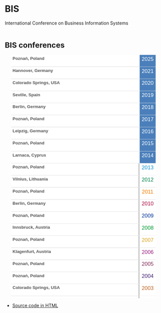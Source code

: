 # BIS
International Conference on Business Information Systems

<svg fill="none" viewBox="0 0 600 1000" width="600" height="1000" xmlns="http://www.w3.org/2000/svg">
  <foreignObject width="100%" height="100%">
    <div xmlns="http://www.w3.org/1999/xhtml">
<style>

 .prevbis a {text-decoration: none;outline: none;}

    #wrapperbz {width: 100%;background: #ffffff;position: relative;}

    #wrapperbz .prevbis{display: block;overflow: hidden;}

    .prevbis ul{width:100%;margin-right: 0;float: none;overflow: hidden;list-style: none;}
    
    .prevbis ul li{ position: relative;height:34px;border-bottom:1px solid #ccc;background:#fff; padding: 5px;}
        
    .prevbis ul li a {display: block;text-decoration: none;outline: none;font-size: 16px;font-family: arial;word-wrap:break-word;overflow:hidden;padding: 0 80px 0 0;height: 31px;z-index: 2;position: relative; font-weight:Bold;color:#555555 !important; text-transform: capitalize;}
    .prevbis ul li span { position:absolute; right: 0; top: 0; width: 60px;text-align: center;font-size:20px;font-family: arial;height: 100%;line-height: 31px;font-weight: normal;z-index: 1;color:#fff;background:#4a7fbb;}
    .prevbis ul li:hover span{color: #000;transition:all  0.5s ease 0s;background:#fff}
    .prevbis li:hover{transition:all  0.5s ease 0s;background:#cccccc}


.prevbis li:hover a{transition:all  0.5s ease 0s;color:#fff !important;}




.prevbis ul li.rk2025 span{color:#1b5e11; background: #fff;  border-left:solid 5px #ccc;}
.prevbis ul li.rk2025:hover span{color: #000;transition:all  0.5s ease 0s;border-color:#1b5e11; background:#fff;}
.prevbis li.rk2025:hover a{transition:all  0.5s ease 0s;color:#1b5e11 !important;}


.prevbis ul li.rk2021 span{color:#004280; background: #fff;  border-left:solid 5px #ccc;}
.prevbis ul li.rk2021:hover span{color: #000;transition:all  0.5s ease 0s;border-color:#004280; background:#fff;}
.prevbis li.rk2021:hover a{transition:all  0.5s ease 0s;color:#004280 !important;}



.prevbis ul li.rk2020 span{color:#371A15; background: #fff;  border-left:solid 5px #ccc;}
.prevbis ul li.rk2020:hover span{color: #000;transition:all  0.5s ease 0s;border-color:#371A15; background:#fff;}
.prevbis li.rk2020:hover a{transition:all  0.5s ease 0s;color:#371A15 !important;}


.prevbis ul li.rk2019 span{color:#A62236; background: #fff;  border-left:solid 5px #ccc;}
.prevbis ul li.rk2019:hover span{color: #000;transition:all  0.5s ease 0s;border-color:#A62236; background:#fff;}
.prevbis li.rk2019:hover a{transition:all  0.5s ease 0s;color:#A62236 !important;}




.prevbis ul li.rk2018 span{color:#199576; background: #fff;  border-left:solid 5px #ccc;}
.prevbis ul li.rk2018:hover span{color: #000;transition:all  0.5s ease 0s;border-color:#199576; background:#fff;}
.prevbis li.rk2018:hover a{transition:all  0.5s ease 0s;color:#199576 !important;}



.prevbis ul li.rk2017 span{ color:#340990; background: #fff;  border-left:solid 5px #ccc;}
.prevbis ul li.rk2017:hover span{color: #000;transition:all  0.5s ease 0s;border-color:#340990; background:#fff;}
.prevbis li.rk2017:hover a{transition:all  0.5s ease 0s;color:#340990 !important;}


.prevbis ul li.rk2016 span{ color:#ef6a01; background: #fff;  border-left:solid 5px #ccc;}
.prevbis ul li.rk2016:hover span{color: #000;transition:all  0.5s ease 0s;border-color:#ef6a01; background:#fff}
.prevbis li.rk2016:hover a{transition:all  0.5s ease 0s;color:#ef6a01 !important;}

.prevbis ul li.rk2015 span{ color:#D10429; background: #fff;  border-left:solid 5px #ccc;}
.prevbis ul li.rk2015:hover span{color: #000;transition:all  0.5s ease 0s;border-color:#D10429; background:#fff}
.prevbis li.rk2015:hover a{transition:all  0.5s ease 0s;color:#D10429 !important;}

.prevbis ul li.rk2014 span{color:#6913b2; background: #fff;  border-left:solid 5px #ccc;}
.prevbis ul li.rk2013 span{color:#0c92d0; background: #fff;  border-left:solid 5px #ccc;}
.prevbis ul li.rk2012 span{color:#00834c; background: #fff;  border-left:solid 5px #ccc;}
.prevbis ul li.rk2011 span{color:#f57b00; background: #fff;  border-left:solid 5px #ccc;}
.prevbis ul li.rk2010 span{color:#aa0a3d; background: #fff;  border-left:solid 5px #ccc;}
.prevbis ul li.rk2009 span{color:#003399; background: #fff;  border-left:solid 5px #ccc;}
.prevbis ul li.rk2008 span{color:#009933; background: #fff;  border-left:solid 5px #ccc;}
.prevbis ul li.rk2007 span{color:#DAA520; background: #fff;  border-left:solid 5px #ccc;}
.prevbis ul li.rk2006 span{color:#972082; background: #fff;  border-left:solid 5px #ccc;}
.prevbis ul li.rk2005 span{color:#812A57; background: #fff;  border-left:solid 5px #ccc;}
.prevbis ul li.rk2004 span{color:#412172; background: #fff;  border-left:solid 5px #ccc;}
.prevbis ul li.rk2003 span{color:#bd6321; background: #fff;  border-left:solid 5px #ccc;}
.prevbis ul li.rk2002 span{color:#0d645c; background: #fff;  border-left:solid 5px #ccc;}
.prevbis ul li.rk2000 span{color:#691d2f; background: #fff;  border-left:solid 5px #ccc;}
.prevbis ul li.rk1999 span{color:#8c630b; background: #fff;  border-left:solid 5px #ccc;}
.prevbis ul li.rk1998 span{color:#2668a3; background: #fff;  border-left:solid 5px #ccc;}
.prevbis ul li.rk1997 span{color:#340990; background: #fff;  border-left:solid 5px #ccc;}
.prevbis ul li.rk2014:hover span{color: #000;transition:all  0.5s ease 0s;border-color:#6913b2; background:#fff}
.prevbis ul li.rk2013:hover span{color: #000;transition:all  0.5s ease 0s;border-color:#0c92d0; background:#fff}
.prevbis ul li.rk2012:hover span{color: #000;transition:all  0.5s ease 0s;border-color:#00834c; background:#fff}
.prevbis ul li.rk2011:hover span{color: #000;transition:all  0.5s ease 0s;border-color:#f57b00; background:#fff}
.prevbis ul li.rk2010:hover span{color: #000;transition:all  0.5s ease 0s;border-color:#aa0a3d; background:#fff}
.prevbis ul li.rk2009:hover span{color: #000;transition:all  0.5s ease 0s;border-color:#003399; background:#fff}
.prevbis ul li.rk2008:hover span{color: #000;transition:all  0.5s ease 0s;border-color:#009933; background:#fff}
.prevbis ul li.rk2007:hover span{color: #000;transition:all  0.5s ease 0s;border-color:#DAA520; background:#fff}
.prevbis ul li.rk2006:hover span{color: #000;transition:all  0.5s ease 0s;border-color:#972082; background:#fff}
.prevbis ul li.rk2005:hover span{color: #000;transition:all  0.5s ease 0s;border-color:#812A57; background:#fff}
.prevbis ul li.rk2004:hover span{color: #000;transition:all  0.5s ease 0s;border-color:#412172; background:#fff}
.prevbis ul li.rk2003:hover span{color: #000;transition:all  0.5s ease 0s;border-color:#bd6321; background:#fff}
.prevbis ul li.rk2002:hover span{color: #000;transition:all  0.5s ease 0s;border-color:#0d645c; background:#fff}
.prevbis ul li.rk2000:hover span{color: #000;transition:all  0.5s ease 0s;border-color:#691d2f; background:#fff}
.prevbis ul li.rk1999:hover span{color: #000;transition:all  0.5s ease 0s;border-color:#8c630b; background:#fff}
.prevbis ul li.rk1998:hover span{color: #000;transition:all  0.5s ease 0s;border-color:#2668a3; background:#fff}
.prevbis ul li.rk1997:hover span{color: #000;transition:all  0.5s ease 0s;border-color:#340990; background:#fff}
.prevbis li.rk2014:hover a{transition:all  0.5s ease 0s;color:#6913b2 !important;}
.prevbis li.rk2013:hover a{transition:all  0.5s ease 0s;color:#0c92d0 !important;}
.prevbis li.rk2012:hover a{transition:all  0.5s ease 0s;color:#00834c !important;}
.prevbis li.rk2011:hover a{transition:all  0.5s ease 0s;color:#f57b00 !important;}
.prevbis li.rk2010:hover a{transition:all  0.5s ease 0s;color:#aa0a3d !important;}
.prevbis li.rk2009:hover a{transition:all  0.5s ease 0s;color:#003399 !important;}
.prevbis li.rk2008:hover a{transition:all  0.5s ease 0s;color:#009933 !important;}
.prevbis li.rk2007:hover a{transition:all  0.5s ease 0s;color:#DAA520 !important;}
.prevbis li.rk2006:hover a{transition:all  0.5s ease 0s;color:#972082 !important;}
.prevbis li.rk2005:hover a{transition:all  0.5s ease 0s;color:#812A57 !important;}
.prevbis li.rk2004:hover a{transition:all  0.5s ease 0s;color:#412172 !important;}
.prevbis li.rk2003:hover a{transition:all  0.5s ease 0s;color:#bd6321 !important;}
.prevbis li.rk2002:hover a{transition:all  0.5s ease 0s;color:#0d645c !important;}
.prevbis li.rk2000:hover a{transition:all  0.5s ease 0s;color:#691d2f !important;}
.prevbis li.rk1999:hover a{transition:all  0.5s ease 0s;color:#8c630b !important;}
.prevbis li.rk1998:hover a{transition:all  0.5s ease 0s;color:#2668a3 !important;}
.prevbis li.rk1997:hover a{transition:all  0.5s ease 0s;color:#340990 !important;}

.prevbis .more {color:#555555 !important; font-weight:bold; cursor:pointer;}

</style>

<h1>BIS conferences</h1>
<div class="prevbis">
<ul style="width: 90%; list-style-type: none;">
<li class="rk2025" style="z-index:1;"><span>2025</span><a href="https://bisconf.org/2025/" title="BIS 2025. 25-27 June 2025, Poznań, Poland">Poznań, Poland</a></li>
<li class="rk2021" style="z-index:1;"><span>2021</span><a href="https://bisconf.org/2021/" title="BIS 2021. 14-17 June 2021, Hannover, Germany">Hannover, Germany</a></li>
<li class="rk2020" style="z-index:1;"><span>2020</span><a href="https://bisconf.org/2020/" title="BIS 2020. 8-10 June 2020, Colorado Springs, USA">Colorado Springs, USA</a></li>
<li class="rk2019" style="z-index:1;"><span>2019</span><a href="http://bis.ue.poznan.pl/bis2019/" title="BIS 2019. 28-30 June 2019, Seville, Spain">Seville, Spain</a></li>
<li class="rk2018" style="z-index:1;"><span>2018</span><a href="http://bis.ue.poznan.pl/bis2018/" title="BIS 2018. 18-20 July 2018, Berlin, Germany">Berlin, Germany</a></li>
<li class="rk2017" style="z-index:1;"><span>2017</span><a href="http://bis.ue.poznan.pl/bis2017/" title="BIS 2017. 28-30 June 2017, Poznań, Poland">Poznań, Poland</a></li>
<li class="rk2016" style="z-index:1;"><span>2016</span><a href="http://bis.ue.poznan.pl/bis2016/" title="BIS 2016. 6-8 July 2016, Leipzig, Germany">Leipzig, Germany</a></li>
<li class="rk2015" style="z-index:1;"><span>2015</span><a href="http://bis.ue.poznan.pl/bis2015/ " title="BIS 2015. 24-26 June 2015, Poznań, Poland">Poznań, Poland</a></li>
<li class="rk2014" style="z-index:1;"><span>2014</span><a href="http://bis.ue.poznan.pl/bis2014/" title="BIS 2014. Golden Bay Beach Hotel, Larnaca, Cyprus, 22-23 May, 2014">Larnaca, Cyprus</a></li>
<li class="rk2013" style="z-index:1;"><span>2013</span><a href="http://bis.ue.poznan.pl/bis2013/" title="BIS 2013. Poznań, Poland 19 - 20 June, 2013">Poznań, Poland</a></li>
<li class="rk2012" style="z-index:1;"><span>2012</span><a href="http://bis.ue.poznan.pl/bis2012/" title="BIS 2012. Poznań, Vilnius, Lithuania">Vilnius, Lithuania</a></li>
<li class="rk2011" style="z-index:1;"><span>2011</span><a href="http://bis.ue.poznan.pl/bis2011/" title="BIS 2011. Poznań, Poland 15-17 June, 2011">Poznań, Poland</a></li>
<li class="rk2010" style="z-index:1;"><span>2010</span><a href="http://bis.ue.poznan.pl/bis2010/" title="BIS 2010. Berlin, Germany 3-5 May, 2010">Berlin, Germany</a></li>
<li class="rk2009" style="z-index:1;"><span>2009</span><a href="http://bis.ue.poznan.pl/bis2009/" title="BIS 2009. Poznan, Poland 27-29 April 2009">Poznań, Poland</a></li>
<li class="rk2008" style="z-index:1;"><span>2008</span><a href="http://bis.ue.poznan.pl/bis2008/" title="BIS 2008. Innsbruck, Austria 5-7 May 2008">Innsbruck, Austria</a></li>
<li class="rk2007" style="z-index:1;"><span>2007</span><a href="http://bis.ue.poznan.pl/bis2007/" title="BIS 2007. Poznan, Poland 25-27 April 2007">Poznań, Poland</a></li>
<li class="rk2006" style="z-index:1;"><span>2006</span><a href="http://bis.ue.poznan.pl/bis2006/" title="">Klagenfurt, Austria</a></li>
<li class="rk2005" style="z-index:1;"><span>2005</span><a href="http://bis.ue.poznan.pl/bis2005/" title="">Poznań, Poland</a></li>
<li class="rk2004" style="z-index:1;"><span>2004</span><a href="http://bis.ue.poznan.pl/bis2004/" title="">Poznań, Poland</a></li>
<li class="rk2003" style="z-index:1;"><span>2003</span><a href="http://bis.ue.poznan.pl/bis2003/" title="BIS 2003. Colorado Springs, Colorado, USA, June 4-6, 2003">Colorado Springs, USA</a></li>
<li class="rk2002" style="z-index:1;"><span>2002</span><a href="http://bis.ue.poznan.pl/bis2002/" title="BIS 2002. Poznań, Poland. April 24-25, 2002">Poznań, Poland</a></li>
<li class="rk2000" style="z-index:1;"><span>2000</span><a href="http://bis.ue.poznan.pl/bis2000/" title="">Poznań, Poland</a></li>
<li class="rk1999" style="z-index:1;"><span>1999</span><a href="http://bis.ue.poznan.pl/bis1999/" title="">Poznań, Poland</a></li>
<li class="rk1998" style="z-index:1;"><span>1998</span><a href="http://bis.ue.poznan.pl/bis1998/" title="">Poznań, Poland</a></li>
<li class="rk1997" style="z-index:1;"><span>1997</span><a href="http://bis.ue.poznan.pl/bis1997/" title="">Poznań, Poland</a></li>
            </ul>
</div>
</div>
  </foreignObject>
</svg>



* [Source code in HTML](editions.html)
